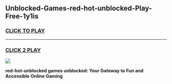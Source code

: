 
## Unblocked-Games-red-hot-unblocked-Play-Free-1y1is
<h3>
<a href="https://premium76.site?title=red-hot-unblocked&ref=20M">CLICK TO PLAY</a></h3>
<hr>

<h3>
<a href="https://premium76.site?title=red-hot-unblocked&ref=20M">CLICK 2 PLAY</a>
  
</h3>

<a href="https://premium76.site?title=red-hot-unblocked&ref=19M"><img src="https://clearcache.store/games.png"></a>


**red-hot-unblocked games unblocked: Your Gateway to Fun and Accessible Online Gaming**
